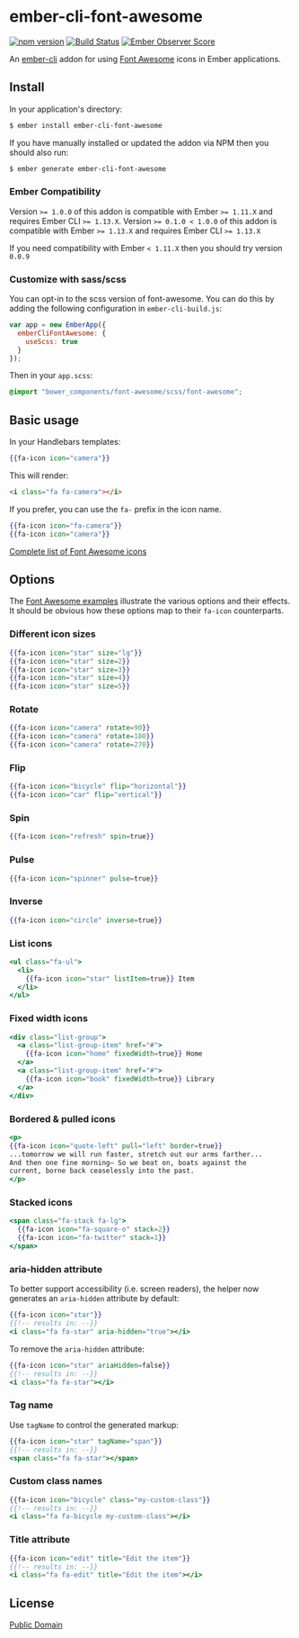 # ember-cli-font-awesome
[![npm version](https://badge.fury.io/js/ember-cli-font-awesome.svg)](http://badge.fury.io/js/ember-cli-font-awesome)
[![Build Status](https://travis-ci.org/martndemus/ember-cli-font-awesome.svg?branch=master)](https://travis-ci.org/martndemus/ember-cli-font-awesome)
[![Ember Observer Score](http://emberobserver.com/badges/ember-cli-font-awesome.svg)](http://emberobserver.com/addons/ember-cli-font-awesome)

An [ember-cli](http://www.ember-cli.com) addon for using
[Font Awesome](http://fortawesome.github.io/Font-Awesome/) icons in Ember
applications.


## Install

In your application's directory:
```bash
$ ember install ember-cli-font-awesome
```

If you have manually installed or updated the addon via NPM then you should also
run:
```bash
$ ember generate ember-cli-font-awesome
```

### Ember Compatibility

Version `>= 1.0.0` of this addon is compatible with Ember `>= 1.11.X` and
requires Ember CLI `>= 1.13.X`.
Version `>= 0.1.0 < 1.0.0` of this addon is compatible with Ember `>= 1.13.X`
and requires Ember CLI `>= 1.13.X`

If you need compatibility with Ember `< 1.11.X` then you should try version
`0.0.9`

### Customize with sass/scss

You can opt-in to the scss version of font-awesome. You can do this by adding
the following configuration in `ember-cli-build.js`:

```js
var app = new EmberApp({
  emberCliFontAwesome: {
    useScss: true
  }
});
```

Then in your `app.scss`:

```scss
@import "bower_components/font-awesome/scss/font-awesome";
```

## Basic usage

In your Handlebars templates:

```hbs
{{fa-icon icon="camera"}}
```

This will render:
```html
<i class="fa fa-camera"></i>
```

If you prefer, you can use the `fa-` prefix in the icon name.

```hbs
{{fa-icon icon="fa-camera"}}
{{fa-icon icon="camera"}}
```

[Complete list of Font Awesome icons](http://fortawesome.github.io/Font-Awesome/icons/)

## Options

The [Font Awesome examples](http://fortawesome.github.io/Font-Awesome/examples/)
illustrate the various options and their effects. It should be obvious how these
options map to their `fa-icon` counterparts.

### Different icon sizes

```hbs
{{fa-icon icon="star" size="lg"}}
{{fa-icon icon="star" size=2}}
{{fa-icon icon="star" size=3}}
{{fa-icon icon="star" size=4}}
{{fa-icon icon="star" size=5}}
```

### Rotate

```hbs
{{fa-icon icon="camera" rotate=90}}
{{fa-icon icon="camera" rotate=180}}
{{fa-icon icon="camera" rotate=270}}
```

### Flip

```hbs
{{fa-icon icon="bicycle" flip="horizontal"}}
{{fa-icon icon="car" flip="vertical"}}
```

### Spin

```hbs
{{fa-icon icon="refresh" spin=true}}
```

### Pulse

```hbs
{{fa-icon icon="spinner" pulse=true}}
```

### Inverse

```hbs
{{fa-icon icon="circle" inverse=true}}
```

### List icons

```hbs
<ul class="fa-ul">
  <li>
    {{fa-icon icon="star" listItem=true}} Item
  </li>
</ul>
```

### Fixed width icons

```hbs
<div class="list-group">
  <a class="list-group-item" href="#">
    {{fa-icon icon="home" fixedWidth=true}} Home
  </a>
  <a class="list-group-item" href="#">
    {{fa-icon icon="book" fixedWidth=true}} Library
  </a>
</div>
```

### Bordered & pulled icons

```hbs
<p>
{{fa-icon icon="quote-left" pull="left" border=true}}
...tomorrow we will run faster, stretch out our arms farther...
And then one fine morning— So we beat on, boats against the
current, borne back ceaselessly into the past.
</p>
```

### Stacked icons

```hbs
<span class="fa-stack fa-lg">
  {{fa-icon icon="fa-square-o" stack=2}}
  {{fa-icon icon="fa-twitter" stack=1}}
</span>
```

### aria-hidden attribute

To better support accessibility (i.e. screen readers), the helper now generates an `aria-hidden` attribute by default:

```hbs
{{fa-icon icon="star"}}
{{!-- results in: --}}
<i class="fa fa-star" aria-hidden="true"></i>
```

To remove the `aria-hidden` attribute:

```hbs
{{fa-icon icon="star" ariaHidden=false}}
{{!-- results in: --}}
<i class="fa fa-star"></i>
```

### Tag name

Use `tagName` to control the generated markup:

```hbs
{{fa-icon icon="star" tagName="span"}}
{{!-- results in: --}}
<span class="fa fa-star"></span>
```

### Custom class names

```hbs
{{fa-icon icon="bicycle" class="my-custom-class"}}
{{!-- results in: --}}
<i class="fa fa-bicycle my-custom-class"></i>
```

### Title attribute

```hbs
{{fa-icon icon="edit" title="Edit the item"}}
{{!-- results in: --}}
<i class="fa fa-edit" title="Edit the item"></i>
```

## License

[Public Domain](UNLICENSE)
